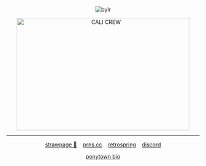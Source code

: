 <p align="center"> <img src="https://komarev.com/ghpvc/?username=bylrx&label=PALM%20TREES&color=fce144&style=flat" alt="bylr" /> </p>

<p align="center"> <img src="https://i.ibb.co/Gp61rR5/CALI-CREW.png" width="450" height="293" alt="CALI CREW"/>


***

<p align="center">
  <a href="https://boymale.straw.page/">strawpage 💛</a>
  &nbsp;&nbsp;
  <a href="https://pronouns.cc/@cleric">prns.cc</a>
  &nbsp;&nbsp;
  <a href="https://retrospring.net/@willbyers">retrospring</a>
  &nbsp;&nbsp;
  <a href="https://discordapp.com/users/1201915598213484607">discord</a>
</p>

<p align="center"><a href="https://rentry.co/ponytownbio">ponytown bio</a></p>
